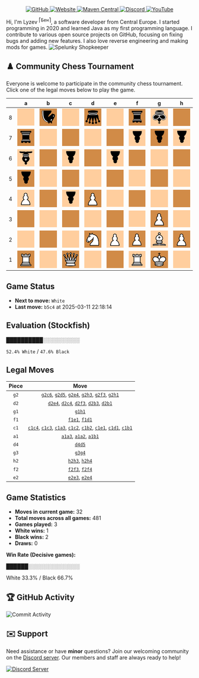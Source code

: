 <div align="center">
    <a href="https://github.com/Lyzev">
        <img src="https://wsrv.nl/?url=https://cdn.jsdelivr.net/npm/@intergrav/devins-badges@3.2.0/assets/cozy-minimal/available/github_vector.svg&w=64&h=64" alt="GitHub">
    </a>
    <a href="https://lyzev.dev">
        <img src="https://wsrv.nl/?url=https://cdn.jsdelivr.net/npm/@intergrav/devins-badges@3.2.0/assets/cozy-minimal/documentation/website_vector.svg&w=64&h=64" alt="Website">
    </a>
    <a href="https://central.sonatype.com/namespace/dev.lyzev.api">
        <img src="https://wsrv.nl/?url=https://cdn.jsdelivr.net/npm/@intergrav/devins-badges@3.2.0/assets/cozy-minimal/available/maven-central_vector.svg&w=64&h=64" alt="Maven Central">
    </a>
    <a href="https://lyzev.dev/discord">
        <img src="https://wsrv.nl/?url=https://cdn.jsdelivr.net/npm/@intergrav/devins-badges@3/assets/cozy-minimal/social/discord-plural_vector.svg&w=64&h=64" alt="Discord">
    </a>
    <a href="https://www.youtube.com/@lyzev">
        <img src="https://wsrv.nl/?url=https://cdn.jsdelivr.net/npm/@intergrav/devins-badges@3.2.0/assets/cozy-minimal/social/youtube-singular_vector.svg&w=64&h=64" alt="YouTube">
    </a>
</div>

[//]: # (23, 08 Mon 2021, 20:00:00)

Hi, I'm Lyzev <sup>⎡Бен⎤</sup>, a software developer from Central Europe. I started programming in 2020 and learned Java as my first programming language. I contribute to various open source projects on GitHub, focusing on fixing bugs and adding new features. I also love reverse engineering and making mods for games. ![Spelunky Shopkeeper](https://static.wikia.nocookie.net/spelunky/images/c/cd/Shopkeeper_HD.png/revision/latest/scale-to-height-down/18)

## :chess_pawn: Community Chess Tournament

Everyone is welcome to participate in the community chess tournament.
Click one of the legal moves below to play the game.

|   | a | b | c | d | e | f | g | h |
|---|---|---|---|---|---|---|---|---|
| 8 | ![Square](chess/assets/img/light/square.svg) | ![n](chess/assets/img/dark/black/down/horse.svg) | ![Square](chess/assets/img/light/square.svg) | ![q](chess/assets/img/dark/black/down/queen.svg) | ![Square](chess/assets/img/light/square.svg) | ![r](chess/assets/img/dark/black/down/tower.svg) | ![k](chess/assets/img/light/black/down/king.svg) | ![Square](chess/assets/img/dark/square.svg) |
| 7 | ![r](chess/assets/img/dark/black/down/tower.svg) | ![Square](chess/assets/img/light/square.svg) | ![Square](chess/assets/img/dark/square.svg) | ![Square](chess/assets/img/light/square.svg) | ![Square](chess/assets/img/dark/square.svg) | ![p](chess/assets/img/light/black/down/pawn.svg) | ![p](chess/assets/img/dark/black/down/pawn.svg) | ![p](chess/assets/img/light/black/down/pawn.svg) |
| 6 | ![b](chess/assets/img/light/black/down/bishop.svg) | ![Square](chess/assets/img/dark/square.svg) | [![p](chess/assets/img/light/black/down/pawn.svg)](https://github.com/Lyzev/Lyzev/issues/new?title=chess%7Cg2c6&body=Click+%27Create%27+to+submit+this+move.) | ![Square](chess/assets/img/dark/square.svg) | ![p](chess/assets/img/light/black/down/pawn.svg) | ![Square](chess/assets/img/dark/square.svg) | ![Square](chess/assets/img/light/square.svg) | ![Square](chess/assets/img/dark/square.svg) |
| 5 | ![p](chess/assets/img/dark/black/down/pawn.svg) | ![Square](chess/assets/img/light/square.svg) | ![Square](chess/assets/img/dark/square.svg) | ![Square](chess/assets/img/light/square.svg) | ![Square](chess/assets/img/dark/square.svg) | ![Square](chess/assets/img/light/square.svg) | ![Square](chess/assets/img/dark/square.svg) | ![Square](chess/assets/img/light/square.svg) |
| 4 | ![P](chess/assets/img/light/white/up/pawn.svg) | ![Square](chess/assets/img/dark/square.svg) | ![p](chess/assets/img/light/black/down/pawn.svg) | ![P](chess/assets/img/dark/white/up/pawn.svg) | ![Square](chess/assets/img/light/square.svg) | [![Square](chess/assets/img/dark/square.svg)](https://github.com/Lyzev/Lyzev/issues/new?title=chess%7Cf2f4&body=Click+%27Create%27+to+submit+this+move.) | [![Square](chess/assets/img/light/square.svg)](https://github.com/Lyzev/Lyzev/issues/new?title=chess%7Cg3g4&body=Click+%27Create%27+to+submit+this+move.) | [![Square](chess/assets/img/dark/square.svg)](https://github.com/Lyzev/Lyzev/issues/new?title=chess%7Ch2h4&body=Click+%27Create%27+to+submit+this+move.) |
| 3 | ![Square](chess/assets/img/dark/square.svg) | [![Square](chess/assets/img/light/square.svg)](https://github.com/Lyzev/Lyzev/issues/new?title=chess%7Cd2b3&body=Click+%27Create%27+to+submit+this+move.) | [![Square](chess/assets/img/dark/square.svg)](https://github.com/Lyzev/Lyzev/issues/new?title=chess%7Cc1c3&body=Click+%27Create%27+to+submit+this+move.) | ![Square](chess/assets/img/light/square.svg) | [![Square](chess/assets/img/dark/square.svg)](https://github.com/Lyzev/Lyzev/issues/new?title=chess%7Ce2e3&body=Click+%27Create%27+to+submit+this+move.) | ![Square](chess/assets/img/light/square.svg) | ![P](chess/assets/img/dark/white/up/pawn.svg) | ![Square](chess/assets/img/light/square.svg) |
| 2 | [![Square](chess/assets/img/light/square.svg)](https://github.com/Lyzev/Lyzev/issues/new?title=chess%7Ca1a2&body=Click+%27Create%27+to+submit+this+move.) | [![Square](chess/assets/img/dark/square.svg)](https://github.com/Lyzev/Lyzev/issues/new?title=chess%7Cc1b2&body=Click+%27Create%27+to+submit+this+move.) | [![Square](chess/assets/img/light/square.svg)](https://github.com/Lyzev/Lyzev/issues/new?title=chess%7Cc1c2&body=Click+%27Create%27+to+submit+this+move.) | ![N](chess/assets/img/dark/white/up/horse.svg) | ![P](chess/assets/img/light/white/up/pawn.svg) | ![P](chess/assets/img/dark/white/up/pawn.svg) | ![B](chess/assets/img/light/white/up/bishop.svg) | ![P](chess/assets/img/dark/white/up/pawn.svg) |
| 1 | ![R](chess/assets/img/dark/white/up/tower.svg) | ![Square](chess/assets/img/light/square.svg) | ![Q](chess/assets/img/dark/white/up/queen.svg) | ![Square](chess/assets/img/light/square.svg) | ![Square](chess/assets/img/dark/square.svg) | ![R](chess/assets/img/light/white/up/tower.svg) | ![K](chess/assets/img/dark/white/up/king.svg) | ![Square](chess/assets/img/light/square.svg) |

## Game Status

- **Next to move:** `White`
- **Last move:** `b5c4` at 2025-03-11 22:18:14

## Evaluation (Stockfish)

██████████░░░░░░░░░░

`52.4% White` / `47.6% Black`

## Legal Moves

| **Piece** | **Move** |
|:---------:|:--------:|
| `g2` | [`g2c6`](https://github.com/Lyzev/Lyzev/issues/new?title=chess%7Cg2c6&body=Click+%27Create%27+to+submit+this+move.), [`g2d5`](https://github.com/Lyzev/Lyzev/issues/new?title=chess%7Cg2d5&body=Click+%27Create%27+to+submit+this+move.), [`g2e4`](https://github.com/Lyzev/Lyzev/issues/new?title=chess%7Cg2e4&body=Click+%27Create%27+to+submit+this+move.), [`g2h3`](https://github.com/Lyzev/Lyzev/issues/new?title=chess%7Cg2h3&body=Click+%27Create%27+to+submit+this+move.), [`g2f3`](https://github.com/Lyzev/Lyzev/issues/new?title=chess%7Cg2f3&body=Click+%27Create%27+to+submit+this+move.), [`g2h1`](https://github.com/Lyzev/Lyzev/issues/new?title=chess%7Cg2h1&body=Click+%27Create%27+to+submit+this+move.) |
| `d2` | [`d2e4`](https://github.com/Lyzev/Lyzev/issues/new?title=chess%7Cd2e4&body=Click+%27Create%27+to+submit+this+move.), [`d2c4`](https://github.com/Lyzev/Lyzev/issues/new?title=chess%7Cd2c4&body=Click+%27Create%27+to+submit+this+move.), [`d2f3`](https://github.com/Lyzev/Lyzev/issues/new?title=chess%7Cd2f3&body=Click+%27Create%27+to+submit+this+move.), [`d2b3`](https://github.com/Lyzev/Lyzev/issues/new?title=chess%7Cd2b3&body=Click+%27Create%27+to+submit+this+move.), [`d2b1`](https://github.com/Lyzev/Lyzev/issues/new?title=chess%7Cd2b1&body=Click+%27Create%27+to+submit+this+move.) |
| `g1` | [`g1h1`](https://github.com/Lyzev/Lyzev/issues/new?title=chess%7Cg1h1&body=Click+%27Create%27+to+submit+this+move.) |
| `f1` | [`f1e1`](https://github.com/Lyzev/Lyzev/issues/new?title=chess%7Cf1e1&body=Click+%27Create%27+to+submit+this+move.), [`f1d1`](https://github.com/Lyzev/Lyzev/issues/new?title=chess%7Cf1d1&body=Click+%27Create%27+to+submit+this+move.) |
| `c1` | [`c1c4`](https://github.com/Lyzev/Lyzev/issues/new?title=chess%7Cc1c4&body=Click+%27Create%27+to+submit+this+move.), [`c1c3`](https://github.com/Lyzev/Lyzev/issues/new?title=chess%7Cc1c3&body=Click+%27Create%27+to+submit+this+move.), [`c1a3`](https://github.com/Lyzev/Lyzev/issues/new?title=chess%7Cc1a3&body=Click+%27Create%27+to+submit+this+move.), [`c1c2`](https://github.com/Lyzev/Lyzev/issues/new?title=chess%7Cc1c2&body=Click+%27Create%27+to+submit+this+move.), [`c1b2`](https://github.com/Lyzev/Lyzev/issues/new?title=chess%7Cc1b2&body=Click+%27Create%27+to+submit+this+move.), [`c1e1`](https://github.com/Lyzev/Lyzev/issues/new?title=chess%7Cc1e1&body=Click+%27Create%27+to+submit+this+move.), [`c1d1`](https://github.com/Lyzev/Lyzev/issues/new?title=chess%7Cc1d1&body=Click+%27Create%27+to+submit+this+move.), [`c1b1`](https://github.com/Lyzev/Lyzev/issues/new?title=chess%7Cc1b1&body=Click+%27Create%27+to+submit+this+move.) |
| `a1` | [`a1a3`](https://github.com/Lyzev/Lyzev/issues/new?title=chess%7Ca1a3&body=Click+%27Create%27+to+submit+this+move.), [`a1a2`](https://github.com/Lyzev/Lyzev/issues/new?title=chess%7Ca1a2&body=Click+%27Create%27+to+submit+this+move.), [`a1b1`](https://github.com/Lyzev/Lyzev/issues/new?title=chess%7Ca1b1&body=Click+%27Create%27+to+submit+this+move.) |
| `d4` | [`d4d5`](https://github.com/Lyzev/Lyzev/issues/new?title=chess%7Cd4d5&body=Click+%27Create%27+to+submit+this+move.) |
| `g3` | [`g3g4`](https://github.com/Lyzev/Lyzev/issues/new?title=chess%7Cg3g4&body=Click+%27Create%27+to+submit+this+move.) |
| `h2` | [`h2h3`](https://github.com/Lyzev/Lyzev/issues/new?title=chess%7Ch2h3&body=Click+%27Create%27+to+submit+this+move.), [`h2h4`](https://github.com/Lyzev/Lyzev/issues/new?title=chess%7Ch2h4&body=Click+%27Create%27+to+submit+this+move.) |
| `f2` | [`f2f3`](https://github.com/Lyzev/Lyzev/issues/new?title=chess%7Cf2f3&body=Click+%27Create%27+to+submit+this+move.), [`f2f4`](https://github.com/Lyzev/Lyzev/issues/new?title=chess%7Cf2f4&body=Click+%27Create%27+to+submit+this+move.) |
| `e2` | [`e2e3`](https://github.com/Lyzev/Lyzev/issues/new?title=chess%7Ce2e3&body=Click+%27Create%27+to+submit+this+move.), [`e2e4`](https://github.com/Lyzev/Lyzev/issues/new?title=chess%7Ce2e4&body=Click+%27Create%27+to+submit+this+move.) |

## Game Statistics

- **Moves in current game:** 32
- **Total moves across all games:** 481
- **Games played:** 3
- **White wins:** 1
- **Black wins:** 2
- **Draws:** 0

**Win Rate (Decisive games):**

██████░░░░░░░░░░░░░░

White 33.3% / Black 66.7%


## :trophy: GitHub Activity

![Commit Activity](https://lyzev.dev/assets/img/Lyzev.svg)

## :envelope: Support

Need assistance or have **minor** questions? Join our welcoming community on
the [Discord server](https://lyzev.dev/discord). Our members and staff are always ready to help!

[![Discord Server](https://cdn.jsdelivr.net/npm/@intergrav/devins-badges@3/assets/cozy/social/discord-plural_vector.svg)](https://lyzev.dev/discord)
